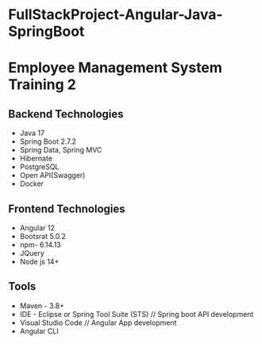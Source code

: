 # FullStackProject-Angular-Java-SpringBoot
# Employee Management System Training 2
## Backend Technologies
- Java 17
- Spring Boot 2.7.2
- Spring Data, Spring MVC
- Hibernate
- PostgreSQL
- Open API(Swagger)
- Docker 
## Frontend Technologies
- Angular 12
- Bootsrat 5.0.2
- npm- 6.14.13
- JQuery
- Node js 14+

## Tools
- Maven - 3.8+
- IDE - Eclipse or Spring Tool Suite (STS) // Spring boot API development
- Visual Studio Code // Angular App development
- Angular CLI
